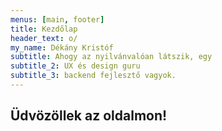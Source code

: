 ```yaml
---
menus: [main, footer]
title: Kezdőlap
header_text: o/
my_name: Dékány Kristóf
subtitle: Ahogy az nyilvánvalóan látszik, egy
subtitle_2: UX és design guru
subtitle_3: backend fejlesztő vagyok.
---
```


## Üdvözöllek az oldalmon!

